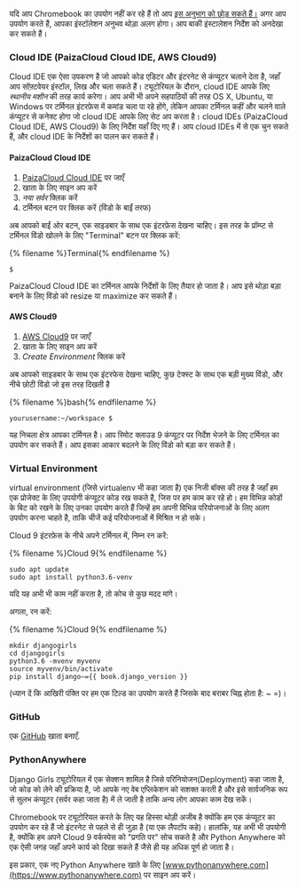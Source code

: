 यदि आप Chromebook का उपयोग नहीं कर रहे हैं तो आप [ इस अनुभाग को छोड़ सकते हैं।](http://tutorial.djangogirls.org/en/installation/#install-python) अगर आप उपयोग करते हैं, आपका इंस्टॉलेशन अनुभव थोड़ा अलग होगा। आप बाकी इंस्टालेशन निर्देश को अनदेखा कर सकते हैं।

### Cloud IDE (PaizaCloud Cloud IDE, AWS Cloud9)

Cloud IDE एक ऐसा उपकरण है जो आपको कोड एडिटर और इंटरनेट से कंप्यूटर चलाने देता है, जहाँ आप सॉफ़्टवेयर इंस्टॉल, लिख और चला सकते हैं। ट्यूटोरियल के दौरान, cloud IDE आपके लिए *स्थानीय मशीन* की तरह कार्य करेगा। आप अभी भी अपने सहपाठियों की तरह OS X, Ubuntu, या Windows पर टर्मिनल इंटरफ़ेस में कमांड चला पा रहे होंगे, लेकिन आपका टर्मिनल कहीं और चलने वाले कंप्यूटर से कनेक्ट होगा जो cloud IDE आपके लिए सेट अप करता है। cloud IDEs (PaizaCloud Cloud IDE, AWS Cloud9) के लिए निर्देश यहाँ दिए गए हैं। आप cloud IDEs में से एक चुन सकते हैं, और cloud IDE के निर्देशों का पालन कर सकते हैं।

#### PaizaCloud Cloud IDE

1. [PaizaCloud Cloud IDE](https://paiza.cloud/) पर जाएँ
2. खाता के लिए साइन अप करें
3. *नया सर्वर* क्लिक करें
4. टर्मिनल बटन पर क्लिक करें (विंडो के बाईं तरफ)

अब आपको बाईं ओर बटन, एक साइडबार के साथ एक इंटरफ़ेस देखना चाहिए। इस तरह के प्रॉम्प्ट से टर्मिनल विंडो खोलने के लिए "Terminal" बटन पर क्लिक करें:

{% filename %}Terminal{% endfilename %}

    $
    

PaizaCloud Cloud IDE का टर्मिनल आपके निर्देशों के लिए तैयार हो जाता है। आप इसे थोड़ा बड़ा बनाने के लिए विंडो को resize या maximize कर सकते हैं।

#### AWS Cloud9

1. [AWS Cloud9](https://aws.amazon.com/cloud9/) पर जाएँ
2. खाता के लिए साइन अप करें
3. *Create Environment* क्लिक करें

अब आपको साइडबार के साथ एक इंटरफेस देखना चाहिए, कुछ टेक्स्ट के साथ एक बड़ी मुख्य विंडो, और नीचे छोटी विंडो जो इस तरह दिखती है

{% filename %}bash{% endfilename %}

    yourusername:~/workspace $
    

यह निचला क्षेत्र आपका टर्मिनल है। आप रिमोट क्लाउड 9 कंप्यूटर पर निर्देश भेजने के लिए टर्मिनल का उपयोग कर सकते हैं। आप इसका आकार बदलने के लिए विंडो को बड़ा कर सकते हैं। 

### Virtual Environment

virtual environment (जिसे virtualenv भी कहा जाता है) एक निजी बॉक्स की तरह है जहाँ हम एक प्रोजेक्ट के लिए उपयोगी कंप्यूटर कोड रख सकते है, जिस पर हम काम कर रहे हो। हम विभिन्न कोडों के बिट को रखने के लिए उनका उपयोग करते हैं जिन्हें हम अपनी विभिन्न परियोजनाओं के लिए अलग उपयोग करना चाहते है, ताकि चीजें कई परियोजनाओं में मिश्रित न हो सके।

Cloud 9 इंटरफ़ेस के नीचे अपने टर्मिनल में, निम्न रन करें:

{% filename %}Cloud 9{% endfilename %}

    sudo apt update
    sudo apt install python3.6-venv
    

यदि यह अभी भी काम नहीं करता है, तो कोच से कुछ मदद मांगे।

अगला, रन करें:

{% filename %}Cloud 9{% endfilename %}

    mkdir djangogirls
    cd djangogirls
    python3.6 -mvenv myvenv
    source myvenv/bin/activate
    pip install django~={{ book.django_version }}
    

(ध्यान दें कि आखिरी पंक्ति पर हम एक टिल्ड का उपयोग करते हैं जिसके बाद बराबर चिह्न होता है: ~ =)।

### GitHub

एक [GitHub](https://github.com) खाता बनाएँ.

### PythonAnywhere

Django Girls ट्यूटोरियल में एक सेक्शन शामिल है जिसे परिनियोजन(Deployment) कहा जाता है, जो कोड को लेने की प्रक्रिया है, जो आपके नए वेब एप्लिकेशन को सशक्त करती है और इसे सार्वजनिक रूप से सुलभ कंप्यूटर (सर्वर कहा जाता है) में ले जाती है ताकि अन्य लोग आपका काम देख सकें।

Chromebook पर ट्यूटोरियल करते के लिए यह हिस्सा थोड़ी अजीब है क्योंकि हम एक कंप्यूटर का उपयोग कर रहे हैं जो इंटरनेट से पहले से ही जुड़ा है (या एक लैपटॉप कहे)। हालांकि, यह अभी भी उपयोगी है, क्योंकि हम अपने Cloud 9 वर्कस्पेस को "प्रगति पर" सोच सकते है और Python Anywhere को एक ऐसी जगह जहाँ अपने कार्य को दिखा सकते हैं जैसे ही यह अधिक पूर्ण हो जाता है।

इस प्रकार, एक नए Python Anywhere खाते के लिए [www.pythonanywhere.com](https://www.pythonanywhere.com) पर साइन अप करें।